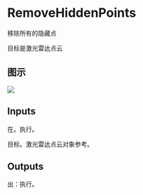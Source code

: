 # RemoveHiddenPoints

移除所有的隐藏点

目标是激光雷达点云

## 图示

![]($-20221218-19434449.png)

## Inputs

在。执行。

目标。激光雷达点云对象参考。  

## Outputs

出：执行。
